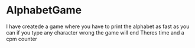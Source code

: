 # AlphabetGame
I have createde a game where you have to print the alphabet as fast as you can
if you type any character wrong the game will end
Theres time and a cpm counter
